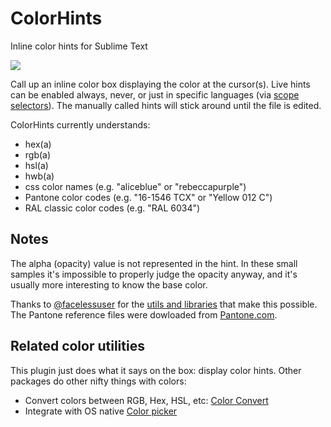 # ColorHints
Inline color hints for Sublime Text

![](https://raw.githubusercontent.com/braver/ColorHints/master/Colors.gif)

Call up an inline color box displaying the color at the cursor(s). Live hints can be enabled always, never, or just in specific languages (via [scope selectors](https://www.sublimetext.com/docs/3/selectors.html)). The manually called hints will stick around until the file is edited.

ColorHints currently understands:

- hex(a)
- rgb(a)
- hsl(a)
- hwb(a)
- css color names (e.g. "aliceblue" or "rebeccapurple")
- Pantone color codes (e.g. "16-1546 TCX" or "Yellow 012 C")
- RAL classic color codes (e.g. "RAL 6034")

## Notes

The alpha (opacity) value is not represented in the hint. In these small samples it's impossible to properly judge the opacity anyway, and it's usually more interesting to know the base color. 

Thanks to [@facelessuser](https://github.com/facelessuser) for the [utils and libraries](https://github.com/facelessuser/ColorHelper) that make this possible. The Pantone reference files were dowloaded from [Pantone.com](https://www.pantone.com).

## Related color utilities

This plugin just does what it says on the box: display color hints. Other packages do other nifty things with colors:

- Convert colors between RGB, Hex, HSL, etc: [Color Convert](https://packagecontrol.io/packages/Color%20Convert)
- Integrate with OS native [Color picker](https://packagecontrol.io/packages/ColorPicker)
